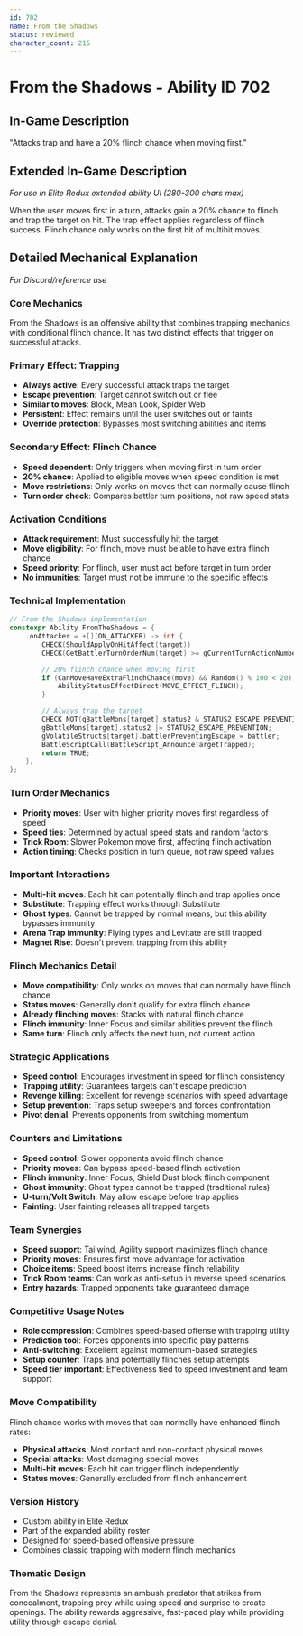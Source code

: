 ```yaml
---
id: 702
name: From the Shadows
status: reviewed
character_count: 215
---
```


# From the Shadows - Ability ID 702

## In-Game Description
"Attacks trap and have a 20% flinch chance when moving first."

## Extended In-Game Description
*For use in Elite Redux extended ability UI (280-300 chars max)*

When the user moves first in a turn, attacks gain a 20% chance to flinch and trap the target on hit. The trap effect applies regardless of flinch success. Flinch chance only works on the first hit of multihit moves.

## Detailed Mechanical Explanation
*For Discord/reference use*

### Core Mechanics
From the Shadows is an offensive ability that combines trapping mechanics with conditional flinch chance. It has two distinct effects that trigger on successful attacks.

### Primary Effect: Trapping
- **Always active**: Every successful attack traps the target
- **Escape prevention**: Target cannot switch out or flee
- **Similar to moves**: Block, Mean Look, Spider Web
- **Persistent**: Effect remains until the user switches out or faints
- **Override protection**: Bypasses most switching abilities and items

### Secondary Effect: Flinch Chance
- **Speed dependent**: Only triggers when moving first in turn order
- **20% chance**: Applied to eligible moves when speed condition is met
- **Move restrictions**: Only works on moves that can normally cause flinch
- **Turn order check**: Compares battler turn positions, not raw speed stats

### Activation Conditions
- **Attack requirement**: Must successfully hit the target
- **Move eligibility**: For flinch, move must be able to have extra flinch chance
- **Speed priority**: For flinch, user must act before target in turn order
- **No immunities**: Target must not be immune to the specific effects

### Technical Implementation
```c
// From the Shadows implementation
constexpr Ability FromTheShadows = {
    .onAttacker = +[](ON_ATTACKER) -> int {
        CHECK(ShouldApplyOnHitAffect(target))
        CHECK(GetBattlerTurnOrderNum(target) >= gCurrentTurnActionNumber)

        // 20% flinch chance when moving first
        if (CanMoveHaveExtraFlinchChance(move) && Random() % 100 < 20) {
            AbilityStatusEffectDirect(MOVE_EFFECT_FLINCH);
        }

        // Always trap the target
        CHECK_NOT(gBattleMons[target].status2 & STATUS2_ESCAPE_PREVENTION)
        gBattleMons[target].status2 |= STATUS2_ESCAPE_PREVENTION;
        gVolatileStructs[target].battlerPreventingEscape = battler;
        BattleScriptCall(BattleScript_AnnounceTargetTrapped);
        return TRUE;
    },
};
```

### Turn Order Mechanics
- **Priority moves**: User with higher priority moves first regardless of speed
- **Speed ties**: Determined by actual speed stats and random factors
- **Trick Room**: Slower Pokemon move first, affecting flinch activation
- **Action timing**: Checks position in turn queue, not raw speed values

### Important Interactions
- **Multi-hit moves**: Each hit can potentially flinch and trap applies once
- **Substitute**: Trapping effect works through Substitute
- **Ghost types**: Cannot be trapped by normal means, but this ability bypasses immunity
- **Arena Trap immunity**: Flying types and Levitate are still trapped
- **Magnet Rise**: Doesn't prevent trapping from this ability

### Flinch Mechanics Detail
- **Move compatibility**: Only works on moves that can normally have flinch chance
- **Status moves**: Generally don't qualify for extra flinch chance
- **Already flinching moves**: Stacks with natural flinch chance
- **Flinch immunity**: Inner Focus and similar abilities prevent the flinch
- **Same turn**: Flinch only affects the next turn, not current action

### Strategic Applications
- **Speed control**: Encourages investment in speed for flinch consistency
- **Trapping utility**: Guarantees targets can't escape prediction
- **Revenge killing**: Excellent for revenge scenarios with speed advantage
- **Setup prevention**: Traps setup sweepers and forces confrontation
- **Pivot denial**: Prevents opponents from switching momentum

### Counters and Limitations
- **Speed control**: Slower opponents avoid flinch chance
- **Priority moves**: Can bypass speed-based flinch activation
- **Flinch immunity**: Inner Focus, Shield Dust block flinch component
- **Ghost immunity**: Ghost types cannot be trapped (traditional rules)
- **U-turn/Volt Switch**: May allow escape before trap applies
- **Fainting**: User fainting releases all trapped targets

### Team Synergies
- **Speed support**: Tailwind, Agility support maximizes flinch chance
- **Priority moves**: Ensures first move advantage for activation
- **Choice items**: Speed boost items increase flinch reliability
- **Trick Room teams**: Can work as anti-setup in reverse speed scenarios
- **Entry hazards**: Trapped opponents take guaranteed damage

### Competitive Usage Notes
- **Role compression**: Combines speed-based offense with trapping utility
- **Prediction tool**: Forces opponents into specific play patterns
- **Anti-switching**: Excellent against momentum-based strategies
- **Setup counter**: Traps and potentially flinches setup attempts
- **Speed tier important**: Effectiveness tied to speed investment and team support

### Move Compatibility
Flinch chance works with moves that can normally have enhanced flinch rates:
- **Physical attacks**: Most contact and non-contact physical moves
- **Special attacks**: Most damaging special moves
- **Multi-hit moves**: Each hit can trigger flinch independently
- **Status moves**: Generally excluded from flinch enhancement

### Version History
- Custom ability in Elite Redux
- Part of the expanded ability roster
- Designed for speed-based offensive pressure
- Combines classic trapping with modern flinch mechanics

### Thematic Design
From the Shadows represents an ambush predator that strikes from concealment, trapping prey while using speed and surprise to create openings. The ability rewards aggressive, fast-paced play while providing utility through escape denial.